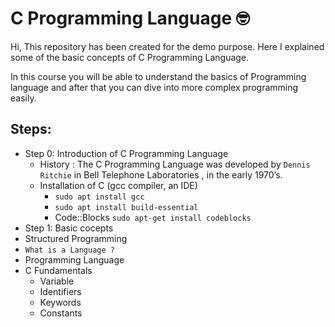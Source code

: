 # C Programming Language 🤓
Hi, This repository has been created for the demo purpose. Here I explained some of the basic concepts of C Programming Language.

 In this course you will be able to understand the basics of Programming language and after that you can dive into more complex programming easily.

## Steps:
- Step 0: Introduction of C Programming Language
  - History : The C Programming Language was developed by `Dennis Ritchie` in Bell Telephone Laboratories , in the early 1970’s.
  - Installation of C (gcc compiler, an IDE)
    - `sudo apt install gcc`
    - `sudo apt install build-essential`
    - Code::Blocks `sudo apt-get install codeblocks`
 - Step 1: Basic cocepts
  - Structured Programming
  - `What is a Language ?`
  - Programming Language
  - C Fundamentals
    - Variable
    - Identifiers
    - Keywords
    - Constants
  
